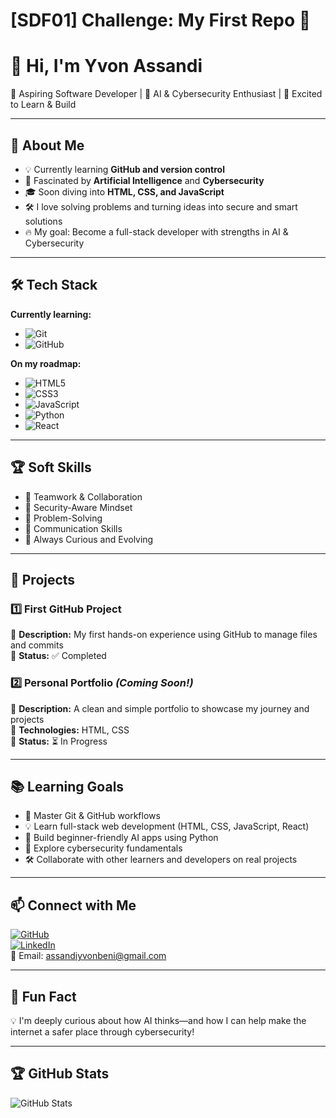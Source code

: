 # [SDF01] Challenge: My First Repo 🚀

# 👋 Hi, I'm Yvon Assandi

🌱 Aspiring Software Developer | 🤖 AI & Cybersecurity Enthusiast | 🚀 Excited to Learn & Build

---

## 🎯 About Me

- 💡 Currently learning **GitHub and version control**
- 🧠 Fascinated by **Artificial Intelligence** and **Cybersecurity**
- 🎓 Soon diving into **HTML, CSS, and JavaScript**
- 🛠️ I love solving problems and turning ideas into secure and smart solutions
- 🔥 My goal: Become a full-stack developer with strengths in AI & Cybersecurity

---

## 🛠️ Tech Stack

**Currently learning:**

- ![Git](https://img.shields.io/badge/-Git-F05032?style=flat&logo=git&logoColor=white)
- ![GitHub](https://img.shields.io/badge/-GitHub-181717?style=flat-circle&logo=github)

**On my roadmap:**

- ![HTML5](https://img.shields.io/badge/-HTML5-black?style=flat-circle&logo=html5&logoColor=white)
- ![CSS3](https://img.shields.io/badge/-CSS3-black?style=flat-circle&logo=css3)
- ![JavaScript](https://img.shields.io/badge/-JavaScript-black?style=flat-circle&logo=javascript)
- ![Python](https://img.shields.io/badge/-Python-black?style=flat-circle&logo=python)
- ![React](https://img.shields.io/badge/-React-black?style=flat-circle&logo=react)

---

## 🏆 Soft Skills

- 🤝 Teamwork & Collaboration  
- 🔐 Security-Aware Mindset  
- 🎯 Problem-Solving  
- 💬 Communication Skills  
- 🚀 Always Curious and Evolving

---

## 📌 Projects

### **1️⃣ First GitHub Project**

🔹 **Description:** My first hands-on experience using GitHub to manage files and commits  
🔹 **Status:** ✅ Completed

### **2️⃣ Personal Portfolio** _(Coming Soon!)_

🔹 **Description:** A clean and simple portfolio to showcase my journey and projects  
🔹 **Technologies:** HTML, CSS  
🔹 **Status:** ⏳ In Progress

---

## 📚 Learning Goals

- 🔧 Master Git & GitHub workflows
- 💡 Learn full-stack web development (HTML, CSS, JavaScript, React)
- 🤖 Build beginner-friendly AI apps using Python
- 🔐 Explore cybersecurity fundamentals
- 🛠️ Collaborate with other learners and developers on real projects

---

## 📫 Connect with Me

[![GitHub](https://img.shields.io/badge/-GitHub-181717?style=flat&logo=github&logoColor=white)](https://github.com/yourusername)  
[![LinkedIn](https://img.shields.io/badge/-LinkedIn-blue?style=flat&logo=linkedin&logoColor=white)](https://linkedin.com/in/yourprofile)  
📧 Email: [assandiyvonbeni@gmail.com](mailto:assandiyvonbeni@gmail.com)

---

## 🚀 Fun Fact

💡 I'm deeply curious about how AI thinks—and how I can help make the internet a safer place through cybersecurity!

---

## 🏆 GitHub Stats

![GitHub Stats](https://github-readme-stats.vercel.app/api?username=yourusername&show_icons=true&theme=radical)
